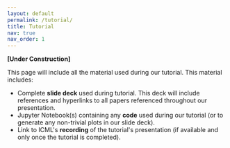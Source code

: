```yaml
---
layout: default
permalink: /tutorial/
title: Tutorial
nav: true
nav_order: 1
---
```


**\[Under Construction\]**

This page will include all the material used during our tutorial. This material includes:
- Complete **slide deck** used during tutorial. This deck will include references and hyperlinks to all papers referenced throughout our presentation.
- Jupyter Notebook(s) containing any **code** used during our tutorial (or to generate any non-trivial plots in our slide deck).
- Link to ICML's **recording** of the tutorial's presentation (if available and only once the tutorial is completed).
